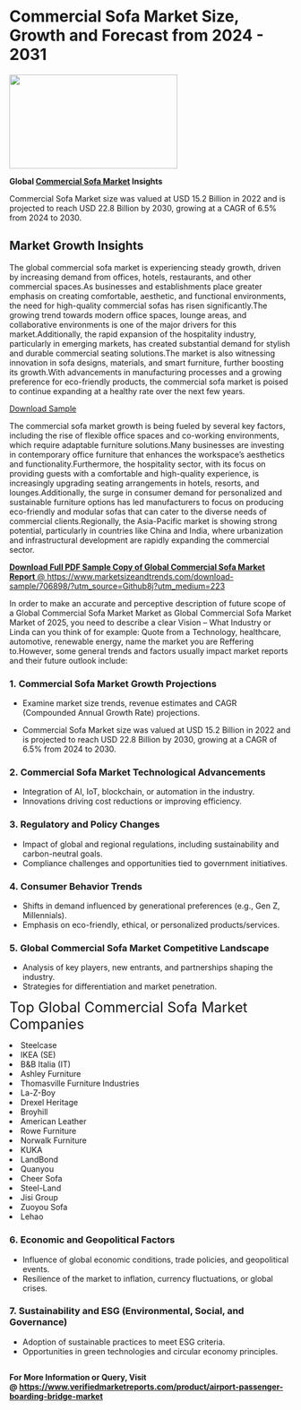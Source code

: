 <H1>Commercial Sofa Market Size, Growth and Forecast from 2024 - 2031</H1><img class="aligncenter size-medium wp-image-584254" src="https://thirdeyenews.in/wp-content/uploads/2024/09/Global-Market-Research-300x168.jpeg" alt="" width="300" height="168" /><p><strong>Global&nbsp;<a href="https://www.marketsizeandtrends.com/download-sample/706898/?utm_source=Github8j?utm_medium=223">Commercial Sofa Market</a> Insights</strong></p><p>Commercial Sofa Market size was valued at USD 15.2 Billion in 2022 and is projected to reach USD 22.8 Billion by 2030, growing at a CAGR of 6.5% from 2024 to 2030.</p><p><h2>Market Growth Insights</h2> <p>The global commercial sofa market is experiencing steady growth, driven by increasing demand from offices, hotels, restaurants, and other commercial spaces.As businesses and establishments place greater emphasis on creating comfortable, aesthetic, and functional environments, the need for high-quality commercial sofas has risen significantly.The growing trend towards modern office spaces, lounge areas, and collaborative environments is one of the major drivers for this market.Additionally, the rapid expansion of the hospitality industry, particularly in emerging markets, has created substantial demand for stylish and durable commercial seating solutions.The market is also witnessing innovation in sofa designs, materials, and smart furniture, further boosting its growth.With advancements in manufacturing processes and a growing preference for eco-friendly products, the commercial sofa market is poised to continue expanding at a healthy rate over the next few years.</p> <p><a href="#">Download Sample</a></p> <p>The commercial sofa market growth is being fueled by several key factors, including the rise of flexible office spaces and co-working environments, which require adaptable furniture solutions.Many businesses are investing in contemporary office furniture that enhances the workspace’s aesthetics and functionality.Furthermore, the hospitality sector, with its focus on providing guests with a comfortable and high-quality experience, is increasingly upgrading seating arrangements in hotels, resorts, and lounges.Additionally, the surge in consumer demand for personalized and sustainable furniture options has led manufacturers to focus on producing eco-friendly and modular sofas that can cater to the diverse needs of commercial clients.Regionally, the Asia-Pacific market is showing strong potential, particularly in countries like China and India, where urbanization and infrastructural development are rapidly expanding the commercial sector.</p> <p><a href="#"></p><p><span class=""><strong>Download Full PDF Sample Copy of Global Commercial Sofa Market Report</strong> @ <a href="https://www.marketsizeandtrends.com/download-sample/706898/?utm_source=Github8j?utm_medium=223" target="_blank">https://www.marketsizeandtrends.com/download-sample/706898/?utm_source=Github8j?utm_medium=223</a></span></p><p>In order to make an accurate and perceptive description of future scope of a Global&nbsp;Commercial Sofa Market Market as Global&nbsp;Commercial Sofa Market Market of 2025, you need to describe a clear Vision &ndash; What Industry or Linda can you think of for example: Quote from a Technology, healthcare, automotive, renewable energy, name the market you are Reffering to.However, some general trends and factors usually impact market reports and their future outlook include:</p><h3>1.&nbsp;<strong>Commercial Sofa Market Growth Projections</strong></h3><ul><li>Examine market size trends, revenue estimates and CAGR (Compounded Annual Growth Rate) projections.</li><li><p>Commercial Sofa Market size was valued at USD 15.2 Billion in 2022 and is projected to reach USD 22.8 Billion by 2030, growing at a CAGR of 6.5% from 2024 to 2030.</p></li></ul><h3>2.&nbsp;<strong>Commercial Sofa Market Technological Advancements</strong></h3><ul><li>Integration of AI, IoT, blockchain, or automation in the industry.</li><li>Innovations driving cost reductions or improving efficiency.</li></ul><h3>3.&nbsp;<strong>Regulatory and Policy Changes</strong></h3><ul><li>Impact of global and regional regulations, including sustainability and carbon-neutral goals.</li><li>Compliance challenges and opportunities tied to government initiatives.</li></ul><h3>4.&nbsp;<strong>Consumer Behavior Trends</strong></h3><ul><li>Shifts in demand influenced by generational preferences (e.g., Gen Z, Millennials).</li><li>Emphasis on eco-friendly, ethical, or personalized products/services.</li></ul><h3>5.&nbsp;<strong>Global Commercial Sofa Market Competitive Landscape</strong></h3><ul><li>Analysis of key players, new entrants, and partnerships shaping the industry.</li><li>Strategies for differentiation and market penetration.</li></ul><p data-pm-slice="1 1 []"><span style="color: inherit; font-family: inherit; font-size: 25px;">Top Global Commercial Sofa Market Companies</span></p><div class="" data-test-id=""><p><li>Steelcase</li><li> IKEA (SE)</li><li> B&B Italia (IT)</li><li> Ashley Furniture</li><li> Thomasville Furniture Industries</li><li> La-Z-Boy</li><li> Drexel Heritage</li><li> Broyhill</li><li> American Leather</li><li> Rowe Furniture</li><li> Norwalk Furniture</li><li> KUKA</li><li> LandBond</li><li> Quanyou</li><li> Cheer Sofa</li><li> Steel-Land</li><li> Jisi Group</li><li> Zuoyou Sofa</li><li> Lehao</li></p></div><h3>6.&nbsp;<strong>Economic and Geopolitical Factors</strong></h3><ul><li>Influence of global economic conditions, trade policies, and geopolitical events.</li><li>Resilience of the market to inflation, currency fluctuations, or global crises.</li></ul><h3>7.&nbsp;<strong>Sustainability and ESG (Environmental, Social, and Governance)</strong></h3><ul><li>Adoption of sustainable practices to meet ESG criteria.</li><li>Opportunities in green technologies and circular economy principles.</li></ul><h2><strong style="font-size: 14px;">For More Information or Query, Visit @&nbsp;</strong><a style="background-color: #ffffff; font-size: 14px;" href="https://www.marketsizeandtrends.com/report/commercial-sofa-market/" target="_blank">https://www.verifiedmarketreports.com/product/airport-passenger-boarding-bridge-market</a></h2>